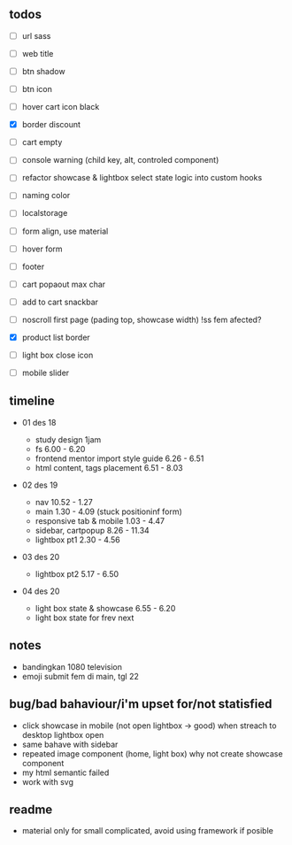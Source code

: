 ## todos
- [ ] url sass
- [ ] web title
- [ ] btn shadow
- [ ] btn icon
- [ ] hover cart icon black
- [x] border discount
- [ ] cart empty
- [ ] console warning (child key, alt, controled component)
- [ ] refactor showcase & lightbox select state logic into custom hooks 

- [ ] naming color
- [ ] localstorage
- [ ] form align, use material
- [ ] hover form
- [ ] footer
- [ ] cart popaout max char
- [ ] add to cart snackbar
- [ ] noscroll first page (pading top, showcase width) !ss fem afected?
- [x] product list border
- [ ] light box close icon
- [ ] mobile slider

## timeline
- 01 des 18
     - study design 1jam
     - fs 6.00 - 6.20
     - frontend mentor import style guide 6.26 - 6.51
     - html content, tags placement 6.51 - 8.03
- 02 des 19
     - nav 10.52 - 1.27
     - main 1.30 - 4.09 (stuck positioninf form)
     - responsive tab & mobile 1.03 - 4.47
     - sidebar, cartpopup 8.26 - 11.34
     - lightbox pt1 2.30 - 4.56

- 03 des 20
     - lightbox pt2 5.17 - 6.50

- 04 des 20
     - light box state & showcase 6.55 - 6.20
     -  light box state for frev next 

## notes
- bandingkan 1080 television
- emoji submit fem di main, tgl  22

## bug/bad bahaviour/i'm upset for/not statisfied
- click showcase in mobile (not open lightbox -> good) when streach to desktop lightbox open
- same bahave with sidebar
- repeated image component (home, light box) why not create showcase component
- my html semantic failed
- work with svg

## readme
- material only for small complicated, avoid using framework if posible